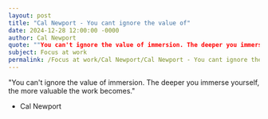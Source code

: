 ```yaml
---
layout: post
title: "Cal Newport - You cant ignore the value of"
date: 2024-12-28 12:00:00 -0000
author: Cal Newport
quote: ""You can't ignore the value of immersion. The deeper you immerse yourself, the more valuable the work becomes.""
subject: Focus at work
permalink: /Focus at work/Cal Newport/Cal Newport - You cant ignore the value of
---
```


"You can't ignore the value of immersion. The deeper you immerse yourself, the more valuable the work becomes."

- Cal Newport
